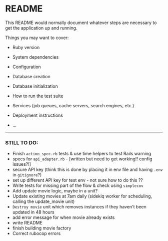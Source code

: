 # README

This README would normally document whatever steps are necessary to get the
application up and running.

Things you may want to cover:

* Ruby version

* System dependencies

* Configuration

* Database creation

* Database initialization

* How to run the test suite

* Services (job queues, cache servers, search engines, etc.)

* Deployment instructions

* ...

--------

### STILL TO DO:
- Finish `action_spec.rb` tests & use time helpers to test Rails warning
- specs for `api_adapter.rb` - [written but need to get working!! config issues?!]
- secure API key (think this is done by placing it in env file and having `.env` in `gitignore`?)
- set up different API key for test env - not sure how to do this ?? 
- Write tests for missing part of the flow & check using `simplecov`
- Add update movie logic, maybe in a unit? 
- Update existing movies at 7am daily (sidekiq worker for scheduling, calling the update_movie unit)
- `Destroy movie` unit which removes instances if they haven't been updated in 48 hours
- add error message for when movie already exists
- write README
- finish building movie factory
- Correct rubocop errors
